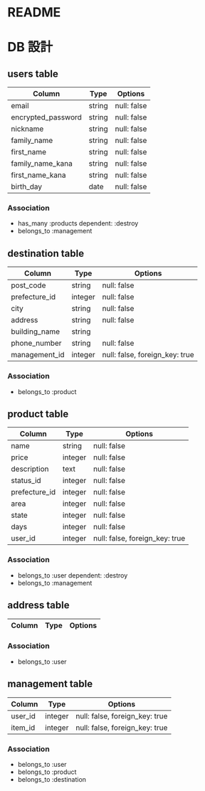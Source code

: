 # README
# DB 設計

## users table

| Column             | Type                | Options                 |
|--------------------|---------------------|-------------------------|
| email              | string              | null: false             |
| encrypted_password | string              | null: false             |
| nickname           | string              | null: false             |
| family_name        | string              | null: false             |
| first_name         | string              | null: false             |
| family_name_kana   | string              | null: false             |
| first_name_kana    | string              | null: false             |
| birth_day          | date                | null: false             |


### Association

* has_many :products dependent: :destroy
* belongs_to :management

## destination table

| Column                           | Type       | Options                        |
|----------------------------------|------------|-------------------------       |
| post_code                        | string     | null: false                    |
| prefecture_id                    | integer    | null: false                    |
| city                             | string     | null: false                    |
| address                          | string     | null: false                    |
| building_name                    | string     |                                |
| phone_number                     | string     | null: false                    |
| management_id                    | integer    | null: false, foreign_key: true |




### Association

- belongs_to :product

## product table

| Column           | Type       | Options                        |
|------------------|------------|--------------------------------|
| name             | string     | null: false                    |
| price            | integer    | null: false                    |
| description      | text       | null: false                    |
| status_id        | integer    | null: false                    |
| prefecture_id    | integer    | null: false                    |
| area             | integer    | null: false                    |
| state            | integer    | null: false                    |
| days             | integer    | null: false                    |
| user_id	         | integer    | null: false, foreign_key: true |


### Association

- belongs_to :user dependent: :destroy
- belongs_to :management

## address table

| Column           | Type       | Options                        |
|------------------|------------|--------------------------------|


### Association

- belongs_to :user 

## management table

| Column           | Type       | Options                        |
|------------------|------------|--------------------------------|
| user_id          | integer    | null: false, foreign_key: true |
| item_id          | integer    | null: false, foreign_key: true |


### Association

- belongs_to :user 
- belongs_to :product
- belongs_to :destination



